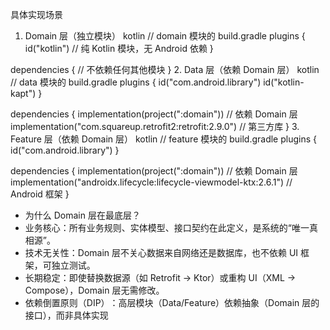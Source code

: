 具体实现场景
1. Domain 层（独立模块）
kotlin
// domain 模块的 build.gradle
plugins {
id("kotlin") // 纯 Kotlin 模块，无 Android 依赖
}

dependencies {
// 不依赖任何其他模块
}
2. Data 层（依赖 Domain 层）
kotlin
// data 模块的 build.gradle
plugins {
id("com.android.library")
id("kotlin-kapt")
}

dependencies {
implementation(project(":domain")) // 依赖 Domain 层
implementation("com.squareup.retrofit2:retrofit:2.9.0") // 第三方库
}
3. Feature 层（依赖 Domain 层）
kotlin
// feature 模块的 build.gradle
plugins {
id("com.android.library")
}

dependencies {
implementation(project(":domain")) // 依赖 Domain 层
implementation("androidx.lifecycle:lifecycle-viewmodel-ktx:2.6.1") // Android 框架
}
- 为什么 Domain 层在最底层？
- 业务核心：所有业务规则、实体模型、接口契约在此定义，是系统的“唯一真相源”。
- 技术无关性：Domain 层不关心数据来自网络还是数据库，也不依赖 UI 框架，可独立测试。
- 长期稳定：即使替换数据源（如 Retrofit → Ktor）或重构 UI（XML → Compose），Domain 层无需修改。
- 依赖倒置原则（DIP）​：高层模块（Data/Feature）依赖抽象（Domain 层的接口），而非具体实现